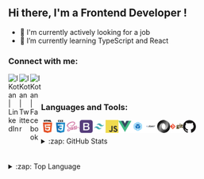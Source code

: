## Hi there, I'm a Frontend Developer !

- 🔭 I'm currently actively looking for a job
- 🌱 I’m currently learning TypeScript and React

### Connect with me:

[<img align="left" alt="lKotan | LinkedIn" width="22px" src="https://cdn.jsdelivr.net/npm/simple-icons@v3/icons/linkedin.svg" />][linkedin]
[<img align="left" alt="lKotan | Twitter" width="22px" src="https://cdn.jsdelivr.net/npm/simple-icons@v3/icons/twitter.svg" />][twitter]
[<img align="left" alt="lKotan | Facebook" width="22px" src="https://cdn.jsdelivr.net/npm/simple-icons@3.13.0/icons/facebook.svg" />][facebook]

<br />
<br />

### Languages and Tools:

<img align="left" alt="HTML5" width="26px" src="https://raw.githubusercontent.com/github/explore/80688e429a7d4ef2fca1e82350fe8e3517d3494d/topics/html/html.png" />
<img align="left" alt="CSS3" width="26px" src="https://raw.githubusercontent.com/github/explore/80688e429a7d4ef2fca1e82350fe8e3517d3494d/topics/css/css.png" />
<img align="left" alt="Sass" width="26px" src="https://raw.githubusercontent.com/github/explore/80688e429a7d4ef2fca1e82350fe8e3517d3494d/topics/sass/sass.png" />
<img align="left" alt="Sass" width="26px" src="https://raw.githubusercontent.com/github/explore/78df643247d429f6cc873026c0622819ad797942/topics/bootstrap/bootstrap.png" />
<img align="left" alt="Sass" width="26px" src="https://raw.githubusercontent.com/github/explore/78df643247d429f6cc873026c0622819ad797942/topics/tailwind/tailwind.png" />
<img align="left" alt="JavaScript" width="26px" src="https://raw.githubusercontent.com/github/explore/80688e429a7d4ef2fca1e82350fe8e3517d3494d/topics/javascript/javascript.png" />
<img align="left" alt="JavaScript" width="26px" src="https://raw.githubusercontent.com/github/explore/78df643247d429f6cc873026c0622819ad797942/topics/vue/vue.png" />
<img align="left" alt="JavaScript" width="26px" src="https://raw.githubusercontent.com/github/explore/78df643247d429f6cc873026c0622819ad797942/topics/webpack/webpack.png" />
<img align="left" alt="JavaScript" width="26px" src="https://raw.githubusercontent.com/github/explore/78df643247d429f6cc873026c0622819ad797942/topics/jquery/jquery.png" />
<img align="left" alt="JavaScript" width="26px" src="https://raw.githubusercontent.com/github/explore/78df643247d429f6cc873026c0622819ad797942/topics/json/json.png" />
<img align="left" alt="Git" width="26px" src="https://raw.githubusercontent.com/github/explore/80688e429a7d4ef2fca1e82350fe8e3517d3494d/topics/git/git.png" />
<img align="left" alt="GitHub" width="26px" src="https://raw.githubusercontent.com/github/explore/78df643247d429f6cc873026c0622819ad797942/topics/github/github.png" />

<br />
 <br />

<details>
  <summary>:zap: GitHub Stats</summary>
  <br />
  <img align="left" alt="GitHub Stats" src="https://github-readme-stats.vercel.app/api?username=lKotan&show_icons=true&theme=dark)" />
</details>

<br />
 <br />

<details>
  <summary>:zap: Top Language</summary>
  <br />
  <img align="left" alt="Top Language" src="https://github-readme-stats.vercel.app/api/top-langs/?username=lKotan&layout=compact)" />
</details>


[linkedin]: https://www.linkedin.com/in/l%C3%BCtfi-kotan-769004198/
[twitter]: https://twitter.com/lKotann
[facebook]: https://www.facebook.com/lKotann

